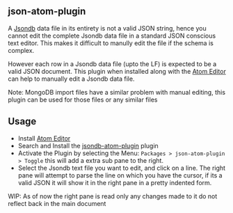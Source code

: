 ## json-atom-plugin

A [Jsondb](http://jsondb.io/) data file in its entirety is not  a valid JSON string, hence you cannot edit the complete Jsondb data file in a standard JSON conscious text editor. This makes it difficult to manully edit the file if the schema is complex.

However each row in a Jsondb data file (upto the LF) is expected to be a valid JSON document. This plugin when installed along with the [Atom Editor](https://atom.io/) can help to manually edit a Jsondb data file.

Note: MongoDB import files have a similar problem with manual editing, this plugin can be used for those files or any similar files

## Usage

- Install [Atom Editor](https://atom.io/)
- Search and Install the [jsondb-atom-plugin](https://atom.io/packages/jsondb-atom-plugin) plugin
- Activate the Plugin by selecting the Menu: ```Packages > json-atom-plugin > Toggle``` this will add a extra sub pane to the right.
- Select the Jsondb text file you want to edit, and click on a line. The right pane will attempt to parse the line on which you have the cursor, if its a valid JSON it will show it in the right pane in a pretty indented form.

WIP: As of now the right pane is read only any changes made to it do not reflect back in the main document
